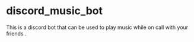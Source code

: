 # discord_music_bot
This is a discord bot that can be used to play music while on call with your friends . 
